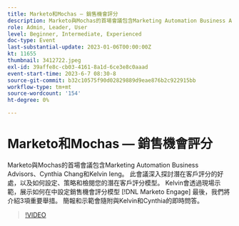 ```yaml
---
title: Marketo和Mochas — 銷售機會評分
description: Marketo與Mochas的首場會議包含Marketing Automation Business Advisors、Cynthia Chang和Kelvin Ieng。 此會議深入探討潛在客戶評分的好處，以及如何設定、策略和檢閱您的潛在客戶評分模型。 Kelvin會透過現場示範，展示如何在中設定銷售機會評分模型 [!DNL Marketo Engage] 最後，我們將介紹3項重要舉措。 簡報和示範會隨附與Kelvin和Cynthia的即時問答。
role: Admin, Leader, User
level: Beginner, Intermediate, Experienced
doc-type: Event
last-substantial-update: 2023-01-06T00:00:00Z
kt: 11655
thumbnail: 3412722.jpeg
exl-id: 39affe8c-cb03-4161-8a1d-6ce3e8c0aaad
event-start-time: 2023-6-7 08:30-8
source-git-commit: b32c10575f90d02829889d9eae876b2c922915bb
workflow-type: tm+mt
source-wordcount: '154'
ht-degree: 0%

---
```


# Marketo和Mochas — 銷售機會評分

Marketo與Mochas的首場會議包含Marketing Automation Business Advisors、Cynthia Chang和Kelvin Ieng。 此會議深入探討潛在客戶評分的好處，以及如何設定、策略和檢閱您的潛在客戶評分模型。 Kelvin會透過現場示範，展示如何在中設定銷售機會評分模型 [!DNL Marketo Engage] 最後，我們將介紹3項重要舉措。 簡報和示範會隨附與Kelvin和Cynthia的即時問答。

>[!VIDEO](https://video.tv.adobe.com/v/3412722/?quality=12&learn=on)
